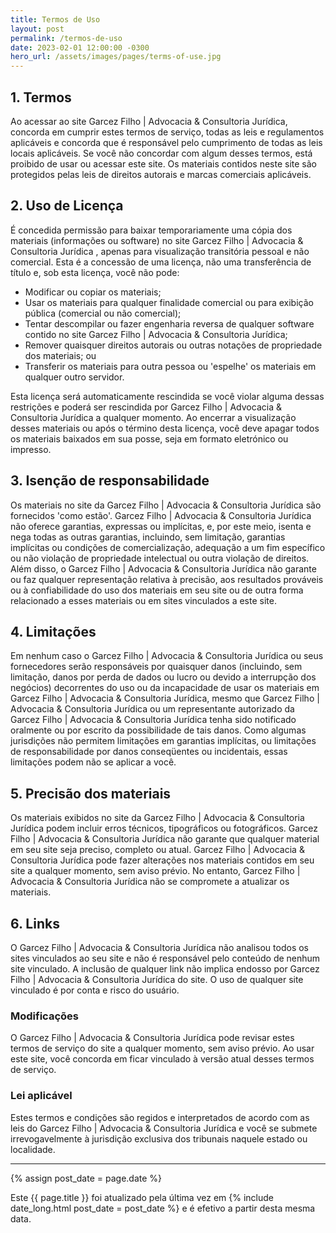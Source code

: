 ```yaml
---
title: Termos de Uso
layout: post
permalink: /termos-de-uso
date: 2023-02-01 12:00:00 -0300
hero_url: /assets/images/pages/terms-of-use.jpg
---
```


## 1. Termos

Ao acessar ao site Garcez Filho \| Advocacia & Consultoria Jurídica, concorda em cumprir estes termos de serviço, todas as leis e regulamentos aplicáveis e concorda que é responsável pelo cumprimento de todas as leis locais aplicáveis. Se você não concordar com algum desses termos, está proibido de usar ou acessar este site. Os materiais contidos neste site são protegidos pelas leis de direitos autorais e marcas comerciais aplicáveis.

## 2. Uso de Licença

É concedida permissão para baixar temporariamente uma cópia dos materiais (informações ou software) no site Garcez Filho \| Advocacia & Consultoria Jurídica , apenas para visualização transitória pessoal e não comercial. Esta é a concessão de uma licença, não uma transferência de título e, sob esta licença, você não pode: 

* Modificar ou copiar os materiais; 
* Usar os materiais para qualquer finalidade comercial ou para exibição pública (comercial ou não comercial); 
* Tentar descompilar ou fazer engenharia reversa de qualquer software contido no site Garcez Filho \| Advocacia & Consultoria Jurídica; 
* Remover quaisquer direitos autorais ou outras notações de propriedade dos materiais; ou 
* Transferir os materiais para outra pessoa ou 'espelhe' os materiais em qualquer outro servidor.

Esta licença será automaticamente rescindida se você violar alguma dessas restrições e poderá ser rescindida por Garcez Filho \| Advocacia & Consultoria Jurídica a qualquer momento. Ao encerrar a visualização desses materiais ou após o término desta licença, você deve apagar todos os materiais baixados em sua posse, seja em formato eletrónico ou impresso.

## 3. Isenção de responsabilidade

Os materiais no site da Garcez Filho \| Advocacia & Consultoria Jurídica são fornecidos 'como estão'. Garcez Filho \| Advocacia & Consultoria Jurídica não oferece garantias, expressas ou implícitas, e, por este meio, isenta e nega todas as outras garantias, incluindo, sem limitação, garantias implícitas ou condições de comercialização, adequação a um fim específico ou não violação de propriedade intelectual ou outra violação de direitos.
Além disso, o Garcez Filho \| Advocacia & Consultoria Jurídica não garante ou faz qualquer representação relativa à precisão, aos resultados prováveis ou à confiabilidade do uso dos materiais em seu site ou de outra forma relacionado a esses materiais ou em sites vinculados a este site.

## 4. Limitações

Em nenhum caso o Garcez Filho \| Advocacia & Consultoria Jurídica ou seus fornecedores serão responsáveis por quaisquer danos (incluindo, sem limitação, danos por perda de dados ou lucro ou devido a interrupção dos negócios) decorrentes do uso ou da incapacidade de usar os materiais em Garcez Filho \| Advocacia & Consultoria Jurídica, mesmo que Garcez Filho \| Advocacia & Consultoria Jurídica ou um representante autorizado da Garcez Filho \| Advocacia & Consultoria Jurídica tenha sido notificado oralmente ou por escrito da possibilidade de tais danos. Como algumas jurisdições não permitem limitações em garantias implícitas, ou limitações de responsabilidade por danos conseqüentes ou incidentais, essas limitações podem não se aplicar a você.

## 5. Precisão dos materiais

Os materiais exibidos no site da Garcez Filho \| Advocacia & Consultoria Jurídica podem incluir erros técnicos, tipográficos ou fotográficos. Garcez Filho \| Advocacia & Consultoria Jurídica não garante que qualquer material em seu site seja preciso, completo ou atual. Garcez Filho \| Advocacia & Consultoria Jurídica pode fazer alterações nos materiais contidos em seu site a qualquer momento, sem aviso prévio. No entanto, Garcez Filho \| Advocacia & Consultoria Jurídica não se compromete a atualizar os materiais.

## 6. Links

O Garcez Filho \| Advocacia & Consultoria Jurídica não analisou todos os sites vinculados ao seu site e não é responsável pelo conteúdo de nenhum site vinculado. A inclusão de qualquer link não implica endosso por Garcez Filho \| Advocacia & Consultoria Jurídica do site. O uso de qualquer site vinculado é por conta e risco do usuário.


### Modificações

O Garcez Filho \| Advocacia & Consultoria Jurídica pode revisar estes termos de serviço do site a qualquer momento, sem aviso prévio. Ao usar este site, você concorda em ficar vinculado à versão atual desses termos de serviço.

### Lei aplicável

Estes termos e condições são regidos e interpretados de acordo com as leis do Garcez Filho \| Advocacia & Consultoria Jurídica e você se submete irrevogavelmente à jurisdição exclusiva dos tribunais naquele estado ou localidade.

<hr>

{% assign post_date = page.date %}

<p>Este {{ page.title }} foi atualizado pela última vez em {% include date_long.html post_date = post_date %} e é efetivo a partir desta mesma data.</p>